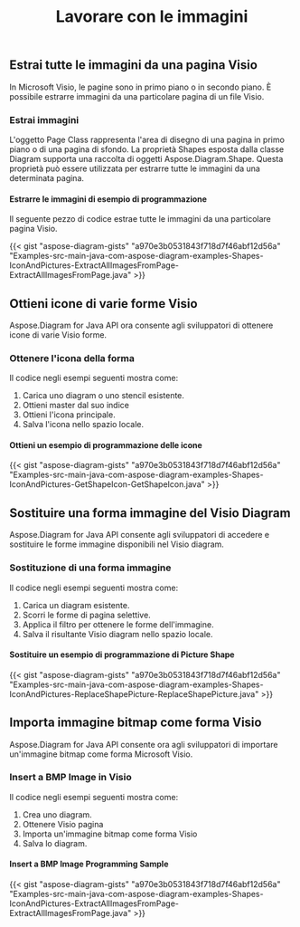 ﻿---
title: Lavorare con le immagini
type: docs
weight: 70
url: /it/java/working-with-images/
---
## **Estrai tutte le immagini da una pagina Visio**
In Microsoft Visio, le pagine sono in primo piano o in secondo piano. È possibile estrarre immagini da una particolare pagina di un file Visio.
### **Estrai immagini**
L'oggetto Page Class rappresenta l'area di disegno di una pagina in primo piano o di una pagina di sfondo. La proprietà Shapes esposta dalla classe Diagram supporta una raccolta di oggetti Aspose.Diagram.Shape. Questa proprietà può essere utilizzata per estrarre tutte le immagini da una determinata pagina.
#### **Estrarre le immagini di esempio di programmazione**
Il seguente pezzo di codice estrae tutte le immagini da una particolare pagina Visio.

{{< gist "aspose-diagram-gists" "a970e3b0531843f718d7f46abf12d56a" "Examples-src-main-java-com-aspose-diagram-examples-Shapes-IconAndPictures-ExtractAllImagesFromPage-ExtractAllImagesFromPage.java" >}}
## **Ottieni icone di varie forme Visio**
Aspose.Diagram for Java API ora consente agli sviluppatori di ottenere icone di varie Visio forme.
### **Ottenere l'icona della forma**
Il codice negli esempi seguenti mostra come:

1. Carica uno diagram o uno stencil esistente.
1. Ottieni master dal suo indice
1. Ottieni l'icona principale.
1. Salva l'icona nello spazio locale.
#### **Ottieni un esempio di programmazione delle icone**
{{< gist "aspose-diagram-gists" "a970e3b0531843f718d7f46abf12d56a" "Examples-src-main-java-com-aspose-diagram-examples-Shapes-IconAndPictures-GetShapeIcon-GetShapeIcon.java" >}}
## **Sostituire una forma immagine del Visio Diagram**
Aspose.Diagram for Java API consente agli sviluppatori di accedere e sostituire le forme immagine disponibili nel Visio diagram.
### **Sostituzione di una forma immagine**
Il codice negli esempi seguenti mostra come:

1. Carica un diagram esistente.
1. Scorri le forme di pagina selettive.
1. Applica il filtro per ottenere le forme dell'immagine.
1. Salva il risultante Visio diagram nello spazio locale.
#### **Sostituire un esempio di programmazione di Picture Shape**
{{< gist "aspose-diagram-gists" "a970e3b0531843f718d7f46abf12d56a" "Examples-src-main-java-com-aspose-diagram-examples-Shapes-IconAndPictures-ReplaceShapePicture-ReplaceShapePicture.java" >}}
## **Importa immagine bitmap come forma Visio**
Aspose.Diagram for Java API consente ora agli sviluppatori di importare un'immagine bitmap come forma Microsoft Visio.
### **Insert a BMP Image in Visio**
Il codice negli esempi seguenti mostra come:

1. Crea uno diagram.
1. Ottenere Visio pagina
1. Importa un'immagine bitmap come forma Visio
1. Salva lo diagram.
#### **Insert a BMP Image Programming Sample**
{{< gist "aspose-diagram-gists" "a970e3b0531843f718d7f46abf12d56a" "Examples-src-main-java-com-aspose-diagram-examples-Shapes-IconAndPictures-ExtractAllImagesFromPage-ExtractAllImagesFromPage.java" >}}
